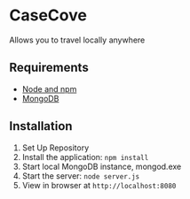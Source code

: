 # CaseCove

Allows you to travel locally anywhere

## Requirements

- [Node and npm](http://nodejs.org)
- [MongoDB](https://www.mongodb.com/)

## Installation

1. Set Up Repository
2. Install the application: `npm install`
3. Start local MongoDB instance, mongod.exe
4. Start the server: `node server.js`
5. View in browser at `http://localhost:8080`